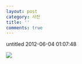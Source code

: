 ```yaml
---
layout: post
category: 사진
title: ''
comments: true
---
```

untitled
2012-06-04 01:07:48


  

![][link0]

  


[link0]:https://t1.daumcdn.net/cfile/tistory/170FE2364FCB8B9637
